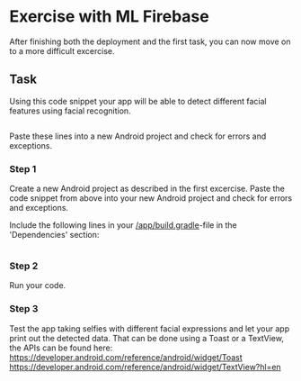 # Exercise with ML Firebase 
After finishing both the deployment and the first task, you can now move on to a more difficult excercise. 

## Task

Using this code snippet your app will be able to detect different facial features using facial recognition.
```

```
Paste these lines into a new Android project and check for errors and exceptions.

### Step 1
Create a new Android project as described in the first excercise. Paste the code snippet from above into your new Android project and check for errors and exceptions. 

Include the following lines in your [/app/build.gradle](/app/build.gradle)-file in the 'Dependencies' section:

```

```

### Step 2 
Run your code.

### Step 3
Test the app taking selfies with different facial expressions and let your app print out the detected data. That can be done using a Toast or a TextView, the APIs can be found here:
https://developer.android.com/reference/android/widget/Toast
https://developer.android.com/reference/android/widget/TextView?hl=en